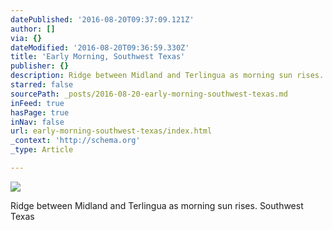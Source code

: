 ```yaml
---
datePublished: '2016-08-20T09:37:09.121Z'
author: []
via: {}
dateModified: '2016-08-20T09:36:59.330Z'
title: 'Early Morning, Southwest Texas'
publisher: {}
description: Ridge between Midland and Terlingua as morning sun rises. Southwest Texas
starred: false
sourcePath: _posts/2016-08-20-early-morning-southwest-texas.md
inFeed: true
hasPage: true
inNav: false
url: early-morning-southwest-texas/index.html
_context: 'http://schema.org'
_type: Article

---
```

![](https://the-grid-user-content.s3-us-west-2.amazonaws.com/3e7c2b6c-fd5c-48bb-9aa2-8a8c360e5eac.jpg)

Ridge between Midland and Terlingua as morning sun rises. Southwest Texas